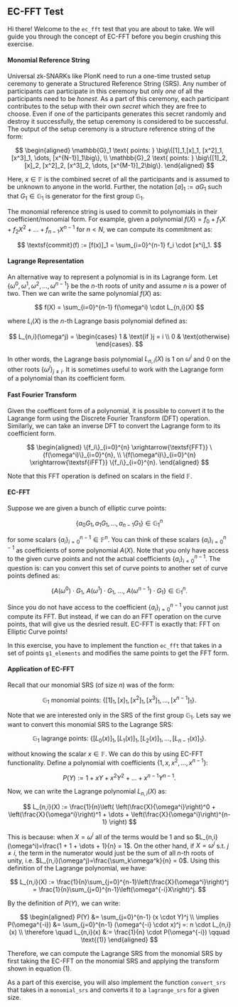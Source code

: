 ## EC-FFT Test

Hi there! Welcome to the `ec_fft` test that you are about to take. We will guide you through the concept of EC-FFT before you begin crushing this exercise.

#### Monomial Reference String

Universal zk-SNARKs like PlonK need to run a one-time trusted setup ceremony to generate a Structured Reference String (SRS). Any number of participants can participate in this ceremony but only _one_ of all the participants need to be _honest_. As a part of this ceremony, each participant contributes to the setup with their own _secret_ which they are free to choose. Even if one of the participants generates this secret randomly and destroy it successfully, the setup ceremony is considered to be successful. The output of the setup ceremony is a structure reference string of the form:

$$
\begin{aligned}
\mathbb{G}_1 \text{ points: }
\big\{[1]_1,[x]_1, [x^2]_1, [x^3]_1, \dots, [x^{N-1}]_1\big\}, \\
\mathbb{G}_2 \text{ points: }
\big\{[1]_2,[x]_2, [x^2]_2, [x^3]_2, \dots, [x^{M-1}]_2\big\}.
\end{aligned}
$$

Here, $x \in \mathbb{F}$ is the combined secret of all the participants and is assumed to be unknown to anyone in the world. Further, the notation $[a]_1 := aG_1$ such that $G_1\in \mathbb{G}_1$ is generator for the first group $\mathbb{G}_1$.

The monomial reference string is used to commit to polynomials in their coefficient/monomial form. For example, given a polynomial $f(X) = f_0 + f_1X + f_2X^2 + \dots + f_{n-1}X^{n-1}$ for $n < N$, we can compute its commitment as:

$$
\textsf{commit}(f) := [f(x)]_1 = \sum_{i=0}^{n-1} f_i \cdot [x^i]_1.
$$

#### Lagrange Representation

An alternative way to represent a polynomial is in its Lagrange form. Let $\{\omega^0, \omega^1, \omega^2, \dots, \omega^{n-1}\}$ be the $n$-th roots of unity and assume $n$ is a power of two. Then we can write the same polynomial $f(X)$ as:

$$
f(X) = \sum_{i=0}^{n-1} f(\omega^i) \cdot L_{n,i}(X)
$$

where $L_i(X)$ is the $n$-th Lagrange basis polynomial defined as:

$$
L_{n,i}(\omega^j) =
\begin{cases}
    1 & \text{if }j = i \\
    0 & \text{otherwise}
\end{cases}.
$$

In other words, the Lagrange basis polynomial $L_{n,i}(X)$ is $1$ on $\omega^i$ and $0$ on the other roots $\{\omega^j\}_{j \neq i}$. It is sometimes useful to work with the Lagrange form of a polynomial than its coefficient form.

#### Fast Fourier Transform

Given the coefficent form of a polynomial, it is possible to convert it to the Lagrange form using the Discrete Fourier Transform (DFT) operation. Similarly, we can take an inverse DFT to convert the Lagrange form to its coefficient form.

$$
\begin{aligned}
    \{f_i\}_{i=0}^{n} \xrightarrow{\textsf{FFT}} \{f(\omega^i)\}_{i=0}^{n}, \\
\{f(\omega^i)\}_{i=0}^{n} \xrightarrow{\textsf{iFFT}} \{f_i\}_{i=0}^{n}.
\end{aligned}
$$

Note that this $\textsf{FFT}$ operation is defined on scalars in the field $\mathbb{F}$.

#### EC-FFT

Suppose we are given a bunch of elliptic curve points:

$$
\{a_0G_1, a_1G_1, \dots, a_{n-1}G_1\} \in \mathbb{G}_1^{n}
$$

for some scalars $\{a_i\}_{i=0}^{n-1}\in \mathbb{F}^n$. You can think of these scalars $\{a_i\}_{i=0}^{n-1}$ as coefficients of some polynomial $A(X)$. Note that you only have access to the given curve points and not the actual coefficients $\{a_i\}_{i=0}^{n-1}$. The question is: can you convert this set of curve points to another set of curve points defined as:

$$
\{A(\omega^0)\cdot G_1, \ A(\omega^1)\cdot G_1, \ \dots,  \ A(\omega^{n-1})\cdot G_1\} \in \mathbb{G}_1^{n}.
$$

Since you do not have access to the coefficient $\{a_i\}_{i=0}^{n-1}$ you cannot just compute its FFT. But instead, if we can do an FFT operation on the curve points, that will give us the desried result. EC-FFT is exactly that: FFT on Elliptic Curve points!

In this exercise, you have to implement the function `ec_fft` that takes in a set of points `g1_elements` and modifies the same points to get the FFT form.

#### Application of EC-FFT

Recall that our monomial SRS (of size $n$) was of the form:

$$
\mathbb{G}_1 \text{ monomial points: }
\big\{[1]_1,[x]_1, [x^2]_1, [x^3]_1, \dots, [x^{n-1}]_1\big\}.
$$

Note that we are interested only in the SRS of the first group $\mathbb{G}_1$. Lets say we want to convert this monomial SRS to the Lagrange SRS:

$$
\mathbb{G}_1 \text{ lagrange points: }
\big\{[L_0(x)]_1,[L_1(x)]_1, [L_2(x)]_1, \dots, [L_{n-1}(x)]_1\big\}.
$$

without knowing the scalar $x\in \mathbb{F}$. We can do this by using EC-FFT functionality. Define a polynomial with coefficients $\{1, x, x^2, \dots, x^{n-1}\}$:

$$
P(Y) := 1 + xY + x^2Y^2 + \dots + x^{n-1}Y^{n-1}.
$$

Now, we can write the Lagrange polynomial $L_{n,i}(X)$ as:

$$
L_{n,i}(X) := \frac{1}{n}\left( \left(\frac{X}{\omega^i}\right)^0 + \left(\frac{X}{\omega^i}\right)^1 + \dots + \left(\frac{X}{\omega^i}\right)^{n-1} \right)
$$

This is because: when $X=\omega^i$ all of the terms would be 1 and so $L_{n,i}(\omega^i)=\frac{1 + 1 + \dots + 1}{n} = 1$. On the other hand, if $X = \omega^j$ s.t. $j\neq i$, the term in the numerator would just be the sum of all $n$-th roots of unity, i.e. $L_{n,i}(\omega^j)=\frac{\sum_k\omega^k}{n} = 0$. Using this definition of the Lagrange polynomial, we have:

$$
L_{n,i}(X) := \frac{1}{n}\sum_{j=0}^{n-1}\left(\frac{X}{\omega^i}\right)^j = \frac{1}{n}\sum_{j=0}^{n-1}\left(\omega^{-i}X\right)^j.
$$

By the definition of $P(Y)$, we can write:

$$
\begin{aligned}
P(Y) &= \sum_{j=0}^{n-1} (x \cdot Y)^j \\
\implies P(\omega^{-i}) &= \sum_{j=0}^{n-1} (\omega^{-i} \cdot x)^j =: n \cdot L_{n,i}(x) \\
\therefore \quad L_{n,i}(x) &:= \frac{1}{n} \cdot P(\omega^{-i}) \qquad \text{(1)}
\end{aligned}
$$

Therefore, we can compute the Lagrange SRS from the monomial SRS by first taking the EC-FFT on the monomial SRS and applying the transform shown in equation $(1)$.

As a part of this exercise, you will also implement the function `convert_srs` that takes in a `monomial_srs` and converts it to a `lagrange_srs` for a given size.
